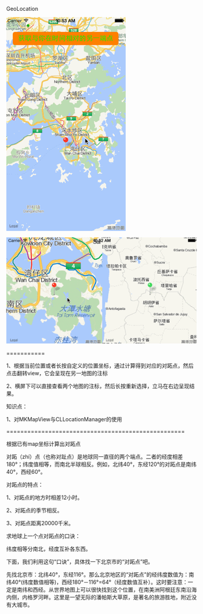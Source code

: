 GeoLocation

![iamge](https://github.com/chenqihui/GeoLocation/blob/master/screenshots/GeoLocationGif.gif)

![image](https://github.com/chenqihui/GeoLocation/blob/master/screenshots/GeoLocationHGif.gif)

===========

1、根据当前位置或者长按自定义的位置坐标，通过计算得到对应的对跖点，然后点击翻转view，它会呈现在另一地图的注标

2、横屏下可以直接查看两个地图的注标，然后长按重新选择，立马在右边呈现结果。

知识点：

1、对MKMapView与CLLocationManager的使用

===================================================

根据已有map坐标计算出对跖点

对跖（zhí）点（也称对趾点）是地球同一直径的两个端点。二者的经度相差180°；纬度值相等，而南北半球相反。例如，北纬40°，东经120°的对跖点是南纬40°，西经60°。

对跖点的特点：

1、对跖点的地方时相差12小时。

2、对跖点的季节相反。

3、对跖点距离20000千米。

求地球上一个点对跖点的口诀：

纬度相等分南北，经度互补各东西。

下面，我们利用这句“口诀”，具体找一下北京市的“对跖点”吧。

先找北京市：北纬40°，东经116°。那么北京地区的“对跖点”的经纬度数值为：南纬40°(纬度数值相等)，西经180°－116°=64°（经度数值互补）。这时要注意：一定是南纬和西经。从世界地图上可以很快找到这个位置，在南美洲阿根廷东南沿海内侧，内格罗河畔。这里是一望无际的潘帕斯大草原，是著名的旅游胜地，附近没有大城市。

